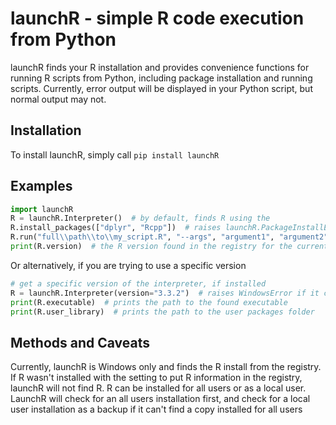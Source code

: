 # launchR - simple R code execution from Python

launchR finds your R installation and provides convenience functions for running R scripts from Python, including
package installation and running scripts. Currently, error output will be displayed in your Python script,
but normal output may not.

## Installation

To install launchR, simply call `pip install launchR`

## Examples
```python
import launchR
R = launchR.Interpreter()  # by default, finds R using the 
R.install_packages(["dplyr", "Rcpp"])  # raises launchR.PackageInstallError on failure
R.run("full\\path\\to\\my_script.R", "--args", "argument1", "argument2",)  # raises launchR.RExecutionError on failure
print(R.version)  # the R version found in the registry for the current interpreter
```

Or alternatively, if you are trying to use a specific version
```python
# get a specific version of the interpreter, if installed
R = launchR.Interpreter(version="3.3.2")  # raises WindowsError if it can't be found
print(R.executable)  # prints the path to the found executable
print(R.user_library)  # prints the path to the user packages folder
```

## Methods and Caveats

Currently, launchR is Windows only and finds the R install from the registry. If R wasn't installed with the setting
to put R information in the registry, launchR will not find R. R can be installed for all users or as a local user.
LaunchR will check for an all users installation first, and check for a local user installation as a backup if it can't
find a copy installed for all users